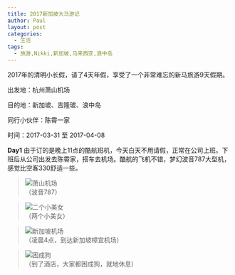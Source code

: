 ```yaml
---
title: 2017新加坡大马游记
author: Paul
layout: post
categories:
  - 生活
tags:
  - 旅游,Nikki,新加坡,马来西亚,浪中岛
---
```


2017年的清明小长假，请了4天年假，享受了一个非常难忘的新马旅游9天假期。

出发地：杭州萧山机场

目的地：新加坡、吉隆玻、浪中岛

同行小伙伴：陈霄一家

时间：2017-03-31 至 2017-04-08

**Day1** 由于订的是晚上11点的酷航班机，今天白天不用请假，正常在公司上班。下班后从公司出发去陈霄家，搭车去机场。酷航的飞机不错，梦幻波音787大型机，感觉比空客330舒适一些。

>![萧山机场](https://imgs.paulreina.com/2017-0406/sgp01.jpg)    
>（波音787）

>![二个小美女](https://imgs.paulreina.com/2017-0406/sgp02.jpg)   
>（两个小美女）

>![新加坡机场](https://imgs.paulreina.com/2017-0406/sgp03.jpg)   
>（凌晨4点，到达新加坡樟宜机场）

>![困成狗](https://imgs.paulreina.com/2017-0406/sgp04.jpg)   
>（到了酒店，大家都困成狗，就地休息）